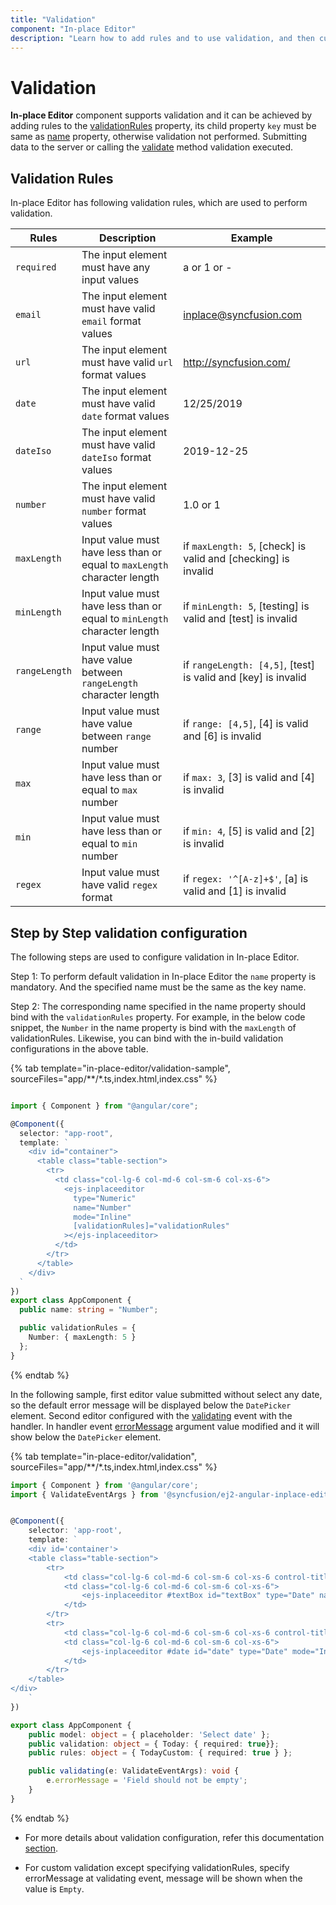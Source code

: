 ```yaml
---
title: "Validation"
component: "In-place Editor"
description: "Learn how to add rules and to use validation, and then customize the error message in the Essential JS2 In-place Editor component."
---
```


# Validation

**In-place Editor** component supports validation and it can be achieved by adding rules to the [validationRules](../api/inplace-editor/#validationrules) property, its child property `key` must be same as [name](../api/inplace-editor/#name) property, otherwise validation not performed. Submitting data to the server or calling the [validate](../api/inplace-editor/#validate) method validation executed.

## Validation Rules

In-place Editor has following validation rules, which are used to perform validation.

| Rules | Description | Example |
|------|------|------|
| `required` | The input element must have any input values | a or 1 or - |
| `email` | The input element must have valid `email` format values | <inplace@syncfusion.com> |
| `url` | The  input element must have valid `url` format values| <http://syncfusion.com/> |
| `date` | The  input element must have valid `date` format values | 12/25/2019 |
| `dateIso` | The  input element must have valid `dateIso` format values | 2019-12-25 |
| `number` | The  input element must have valid `number` format values | 1.0 or 1 |
| `maxLength` | Input value must have less than or equal to `maxLength` character length | if `maxLength: 5`, [check] is valid and [checking] is invalid |
| `minLength` | Input value must have less than or equal to `minLength` character length | if `minLength: 5`, [testing] is valid and [test] is invalid |
| `rangeLength` | Input value must have value between `rangeLength` character length | if `rangeLength: [4,5]`, [test] is valid and [key] is invalid
| `range` | Input value must have value between `range` number | if `range: [4,5]`, [4] is valid and [6] is invalid |
| `max` | Input value must have less than or equal to `max` number | if `max: 3`, [3] is valid and [4] is invalid |
| `min` | Input value must have less than or equal to `min` number | if `min: 4`, [5] is valid and [2] is invalid |
| `regex` | Input value must have valid `regex` format | if `regex: '^[A-z]+$'`, [a] is valid and [1] is invalid |

## Step by Step validation configuration

The following steps are used to configure validation in In-place Editor.

Step 1: To perform default validation in In-place Editor the `name` property is mandatory. And the specified name must be the same as the key name.

Step 2:  The corresponding name specified in the name property should bind with the `validationRules` property. For example, in the below code snippet, the `Number`  in the name property is bind with the `maxLength`  of validationRules.  Likewise, you can bind with the in-build validation configurations in the above table.

{% tab template="in-place-editor/validation-sample", sourceFiles="app/**/*.ts,index.html,index.css" %}

```typescript

import { Component } from "@angular/core";

@Component({
  selector: "app-root",
  template: `
    <div id="container">
      <table class="table-section">
        <tr>
          <td class="col-lg-6 col-md-6 col-sm-6 col-xs-6">
            <ejs-inplaceeditor
              type="Numeric"
              name="Number"
              mode="Inline"
              [validationRules]="validationRules"
            ></ejs-inplaceeditor>
          </td>
        </tr>
      </table>
    </div>
  `
})
export class AppComponent {
  public name: string = "Number";

  public validationRules = {
    Number: { maxLength: 5 }
  };
}

```

{% endtab %}

In the following sample, first editor value submitted without select any date, so the default error message will be displayed below the `DatePicker` element. Second editor configured with the [validating](../api/inplace-editor/#validating) event with the handler. In handler event [errorMessage](../api/inplace-editor/validateEventArgs/#errormessage) argument value modified and it will show below the `DatePicker` element.

{% tab template="in-place-editor/validation", sourceFiles="app/**/*.ts,index.html,index.css" %}

```typescript
import { Component } from '@angular/core';
import { ValidateEventArgs } from '@syncfusion/ej2-angular-inplace-editor';


@Component({
    selector: 'app-root',
    template: `
    <div id='container'>
    <table class="table-section">
        <tr>
            <td class="col-lg-6 col-md-6 col-sm-6 col-xs-6 control-title"> Default Error Message </td>
            <td class="col-lg-6 col-md-6 col-sm-6 col-xs-6">
                <ejs-inplaceeditor #textBox id="textBox" type="Date" name="Today" emptyText="dd/mm/yyyy" mode="Inline" [model]="model" [validationRules]="validation"></ejs-inplaceeditor>
            </td>
        </tr>
        <tr>
            <td class="col-lg-6 col-md-6 col-sm-6 col-xs-6 control-title"> Customized Error Message </td>
            <td class="col-lg-6 col-md-6 col-sm-6 col-xs-6">
                <ejs-inplaceeditor #date id="date" type="Date" mode="Inline" emptyText="dd/mm/yyyy" [model]="model" name="TodayCustom" [validationRules]="rules" (validating)="validating($event)"></ejs-inplaceeditor>
            </td>
        </tr>
    </table>
</div>
    `
})

export class AppComponent {
    public model: object = { placeholder: 'Select date' };
    public validation: object = { Today: { required: true}};
    public rules: object = { TodayCustom: { required: true } };

    public validating(e: ValidateEventArgs): void {
        e.errorMessage = 'Field should not be empty';
    }
}
```

{% endtab %}

* For more details about validation configuration, refer this documentation [section](../api/inplace-editor/#validating).

* For custom validation except specifying validationRules, specify errorMessage at validating event, message will be shown when the value is `Empty`.